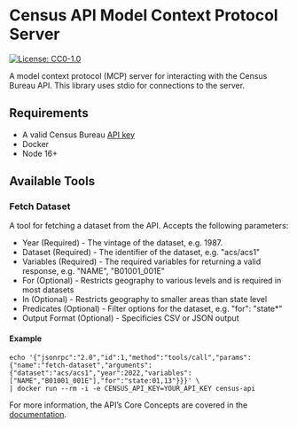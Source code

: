 # Census API Model Context Protocol Server
[![License: CC0-1.0](https://img.shields.io/badge/License-CC0%201.0-lightgrey.svg)](https://github.com/uscensusbureau/mcp-server-census-api/blob/main/LICENSE)

A model context protocol (MCP) server for interacting with the Census Bureau API. This library uses stdio for connections to the server.

## Requirements
* A valid Census Bureau [API key](https://api.census.gov/data/key_signup.html)
* Docker
* Node 16+

## Available Tools

### Fetch Dataset
A tool for fetching a dataset from the API. Accepts the following parameters:
* Year (Required) - The vintage of the dataset, e.g. 1987.
* Dataset (Required) - The identifier of the dataset, e.g. "acs/acs1"
* Variables (Required) - The required variables for returning a valid response, e.g. "NAME", "B01001_001E"
* For (Optional) - Restricts geography to various levels and is required in most datasets
* In (Optional) - Restricts geography to smaller areas than state level
* Predicates (Optional) - Filter options for the dataset, e.g. "for": "state*"
* Output Format (Optional) - Specificies CSV or JSON output

#### Example
```
echo '{"jsonrpc":"2.0","id":1,"method":"tools/call","params":{"name":"fetch-dataset","arguments":{"dataset":"acs/acs1","year":2022,"variables":["NAME","B01001_001E"],"for":"state:01,13"}}}' \
| docker run --rm -i -e CENSUS_API_KEY=YOUR_API_KEY census-api
```
For more information, the API’s Core Concepts are covered in the [documentation](https://www.census.gov/data/developers/guidance/api-user-guide.Core_Concepts.html#list-tab-559651575).
